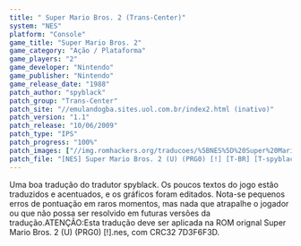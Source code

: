 ```yaml
---
title: " Super Mario Bros. 2 (Trans-Center)"
system: "NES"
platform: "Console"
game_title: "Super Mario Bros. 2"
game_category: "Ação / Plataforma"
game_players: "2"
game_developer: "Nintendo"
game_publisher: "Nintendo"
game_release_date: "1988"
patch_author: "spyblack"
patch_group: "Trans-Center"
patch_site: "//emulandogba.sites.uol.com.br/index2.html (inativo)"
patch_version: "1.1"
patch_release: "10/06/2009"
patch_type: "IPS"
patch_progress: "100%"
patch_images: ["//img.romhackers.org/traducoes/%5BNES%5D%20Super%20Mario%20Bros.%202%20-%20Trans-Center%20-%201.png","//img.romhackers.org/traducoes/%5BNES%5D%20Super%20Mario%20Bros.%202%20-%20Trans-Center%20-%202.png","//img.romhackers.org/traducoes/%5BNES%5D%20Super%20Mario%20Bros.%202%20-%20Trans-Center%20-%203.png"]
patch_file: "[NES] Super Mario Bros. 2 (U) (PRG0) [!] [T-BR] [T-spyblack G-Trans-Center] [V-1.1 P-100% A-2009].rar"
---
```

Uma boa tradução do tradutor spyblack. Os poucos textos do jogo estão traduzidos e acentuados, e os gráficos foram editados. Nota-se pequenos erros de pontuação em raros momentos, mas nada que atrapalhe o jogador ou que não possa ser resolvido em futuras versões da tradução.ATENÇÃO:Esta tradução deve ser aplicada na ROM orignal Super Mario Bros. 2 (U) (PRG0) [!].nes, com CRC32 7D3F6F3D.